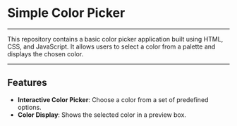 # Simple Color Picker

---

This repository contains a basic color picker application built using HTML, CSS, and JavaScript. It allows users to select a color from a palette and displays the chosen color.

---

## Features

- **Interactive Color Picker**: Choose a color from a set of predefined options.
- **Color Display**: Shows the selected color in a preview box.
